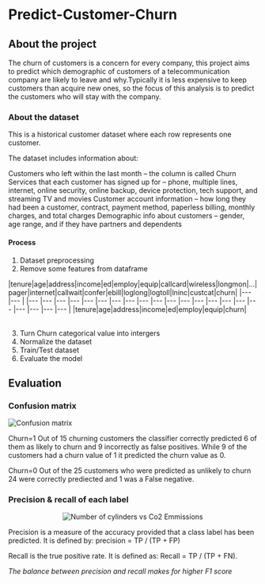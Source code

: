 # Predict-Customer-Churn

## About the project
The churn of customers is a concern for every company, this project aims to predict which demographic of customers of a telecommunication company are likely to leave and why.Typically it is less expensive to keep customers than acquire new ones, so the focus of this analysis is to predict the customers who will stay with the company. 

### About the dataset 

This is a historical customer dataset where each row represents one customer.

The dataset includes information about:

Customers who left within the last month – the column is called Churn
Services that each customer has signed up for – phone, multiple lines, internet, online security, online backup, device protection, tech support, and streaming TV and movies
Customer account information – how long they had been a customer, contract, payment method, paperless billing, monthly charges, and total charges
Demographic info about customers – gender, age range, and if they have partners and dependents

#### Process
1. Dataset preprocessing
2. Remove some features from dataframe

|tenure|age|address|income|ed|employ|equip|callcard|wireless|longmon|...|pager|internet|callwait|confer|ebill|loglong|logtoll|lninc|custcat|churn|
|--- |--- |
|--- |--- |--- |--- |--- |--- |--- |--- |--- |--- |--- |--- |--- |--- |--- |--- |--- |--- |--- |--- |--- |
|tenure|age|address|income|ed|employ|equip|churn|
<br>
<br>

3. Turn Churn categorical value into intergers
4. Normalize the dataset
5. Train/Test dataset
6. Evaluate the model

 
 
 
 ## Evaluation
 
 ### Confusion matrix
<p align="left">
  <img src="https://imgur.com/1O798EY.png" alt="Confusion matrix" />
</p>
Churn=1 Out of 15 churning customers the classifier correctly predicted 6 of them as likely to churn and 9 incorrectly as false positives. While 9 of the customers had a churn value of 1 it predicted the churn value as 0.

Churn=0 Out of the 25 customers who were predicted as unlikely to churn 24 were correctly prediected and 1 was a False negative.

### Precision & recall of each label
<p align="center">
  <img src="https://imgur.com/ZY6rc7j.png" alt="Number of cylinders vs Co2 Emmissions" />
</p>

Precision is a measure of the accuracy provided that a class label has been predicted. It is defined by: precision = TP / (TP + FP)

Recall is the true positive rate. It is defined as: Recall =  TP / (TP + FN). 

_The balance between precision and recall makes for higher F1 score_
